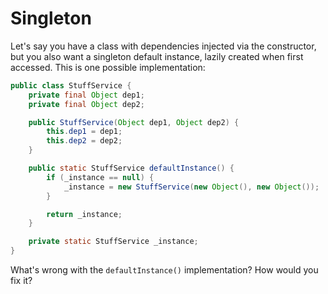 # Singleton

Let's say you have a class with dependencies injected via the constructor, but you also want
a singleton default instance, lazily created when first accessed. This is one possible implementation:

```java
public class StuffService {
    private final Object dep1;
    private final Object dep2;

    public StuffService(Object dep1, Object dep2) {
        this.dep1 = dep1;
        this.dep2 = dep2;
    }

    public static StuffService defaultInstance() {
        if (_instance == null) {
            _instance = new StuffService(new Object(), new Object());
        }

        return _instance;
    }

    private static StuffService _instance;
}
```

What's wrong with the `defaultInstance()` implementation? How would you fix it?
